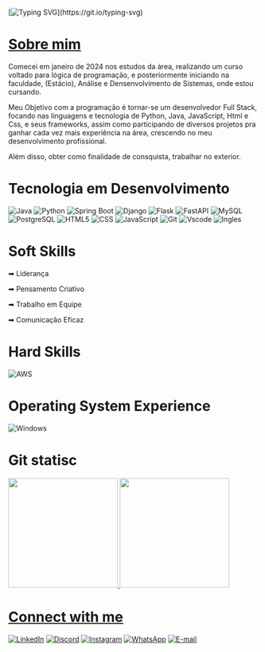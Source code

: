 [![Typing SVG](https://readme-typing-svg.demolab.com/?lines=Olá+Devs!+Me+Chamo+Matheus.;Seja+Bem+vindo+ao+meu+GitHub!)](https://git.io/typing-svg)

# [Sobre mim](https://www.linkedin.com/in/matheus-vasconcelos-da-silva-32450a313/) 
Comecei em janeiro de 2024 nos estudos da área, realizando um curso voltado para lógica de programação, e posteriormente iniciando na faculdade, (Estácio), Análise e Densenvolvimento de Sistemas, onde estou cursando. 

Meu Objetivo com a programação é tornar-se um desenvolvedor Full Stack, focando nas linguagens e tecnologia de Python, Java, JavaScript, Html e Css, e seus frameworks, assim como participando de diversos projetos pra ganhar cada vez mais experiência na área, crescendo no meu  desenvolvimento profissional.

Além disso, obter como finalidade de consquista, trabalhar no exterior. 

# Tecnologia em Desenvolvimento
![Java](https://img.shields.io/badge/java-%23ED8B00.svg?style=for-the-badge&logo=openjdk&logoColor=white)
![Python](https://img.shields.io/badge/python-3670A0?style=for-the-badge&logo=python&logoColor=ffdd54)
![Spring Boot](https://img.shields.io/badge/Spring_Boot-6DB33F?style=for-the-badge&logo=springboot&logoColor=white)
![Django](https://img.shields.io/badge/Django-092E20?style=for-the-badge&logo=django&logoColor=white)
![Flask](https://img.shields.io/badge/Flask-000000?style=for-the-badge&logo=flask&logoColor=white)
![FastAPI](https://img.shields.io/badge/FastAPI-009688?style=for-the-badge&logo=fastapi&logoColor=white)
![MySQL](https://img.shields.io/badge/MySQL-00000F?style=for-the-badge&logo=mysql&logoColor=white)
![PostgreSQL](https://img.shields.io/badge/PostgreSQL-000?style=for-the-badge&logo=postgresql)
![HTML5](https://img.shields.io/badge/HTML5-E34F26?style=for-the-badge&logo=html5&logoColor=white)
![CSS](https://img.shields.io/badge/CSS3-003980?style=for-the-badge&logo=css3&logoColor=white)
![JavaScript](https://img.shields.io/badge/JavaScript-F7DF1E?style=for-the-badge&logo=javascript&logoColor=black)
![Git](https://img.shields.io/badge/GIT-E44C30?style=for-the-badge&logo=git&logoColor=white)
![Vscode](https://img.shields.io/badge/Vscode-007ACC?style=for-the-badge&logo=visual-studio-code&logoColor=white)
![Ingles](https://img.shields.io/badge/Inglês-39E09B?style=for-the-badge&logo=&logoColor=white)


# Soft Skills 
➡ Liderança

➡ Pensamento Criativo 

➡ Trabalho em Equipe 

➡ Comunicação Eficaz

# Hard Skills
![AWS](https://img.shields.io/badge/AWS-000.svg?style=for-the-badge&logo=amazon-aws&logoColor=white)

# Operating System Experience
![Windows](https://img.shields.io/badge/Windows-000?style=for-the-badge&logo=windows&logoColor=2CA5E0)

# Git statisc
<div>
  <a href="https://github.com/Debug-Matheus">
  <img height="220em" src="https://github-readme-stats.vercel.app/api?username=Debug-Matheus&theme=transparent&bg_color=000&border_color=30A3DC&show_icons=true&icon_color=30A3DC&title_color=E94D5F&text_color=FFF"/>

  <a href="https://github.com/Debug-Matheus">
  <img height="220em" src="https://github-readme-stats-git-masterrstaa-rickstaa.vercel.app/api/top-langs/?username=Debug-Matheus&bg_color=000&border_color=30A3DC&title_color=E94D5F&text_color=FFF"/>
 </div> 

# Connect with me
[![LinkedIn](https://img.shields.io/badge/LinkedIn-0077B5?style=for-the-badge&logo=linkedin&logoColor=white)](https://www.linkedin.com/in/matheus-vasconcelos-32450a313/)
[![Discord](https://img.shields.io/badge/Discord-7289DA?style=for-the-badge&logo=discord&logoColor=white)](https://discord.com/channels/cabogg/)
[![Instagram](https://img.shields.io/badge/-Instagram-%23E4405F?style=for-the-badge&logo=instagram&logoColor=white)](https://www.instagram.com/matheusmth_/)
[![WhatsApp](https://img.shields.io/badge/WhatsApp-25D366?style=for-the-badge&logo=whatsapp&logoColor=white)](https://wa.me/+55081985687741)
[![E-mail](https://img.shields.io/badge/-Email-000?style=for-the-badge&logo=microsoft-outlook&logoColor=007BFF)](mailto:202404574245@alunos.estacio.br)
